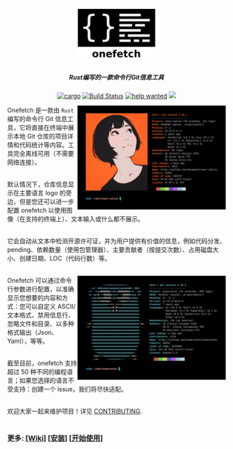 <h3 align="center"><img src="../assets/onefetch.svg" height="130px"></h3>

<h5 align="center">Rust编写的一款命令行Git信息工具</h5>

<p align="center">
	<a href="https://crates.io/crates/onefetch"><img src="https://img.shields.io/crates/v/onefetch.svg" alt="cargo"></a>
	<a href="https://github.com/o2sh/onefetch/actions"><img src="https://github.com/o2sh/onefetch/workflows/CI/badge.svg" alt="Build Status"></a>
	<a href="https://github.com/o2sh/onefetch/issues?q=is%3Aissue+is%3Aopen+label%3A%22help+wanted%22"><img src="https://img.shields.io/github/issues/o2sh/onefetch/help%20wanted?color=green" alt="help wanted"></a>
	<a href="./LICENSE.md"><img src="https://img.shields.io/badge/license-MIT-blue.svg"></a>
</p>

<img src="../assets/screenshot-1.png" align="right" height="240px">

Onefetch 是一款由 `Rust` 编写的命令行 Git 信息工具，它将直接在终端中展示本地 Git 仓库的项目详情和代码统计等内容。工具完全离线可用（不需要网络连接）。<br><br>

默认情况下，仓库信息显示在主要语言 logo 的旁边，但是您还可以进一步配置 onefetch 以使用图像（在支持的终端上）、文本输入或什么都不展示。<br><br>

它会自动从文本中检测开源许可证，并为用户提供有价值的信息，例如代码分发、pending、依赖数量（使用包管理器）、主要贡献者（按提交次数）、占用磁盘大小、创建日期、LOC（代码行数）等。<br><br>

<img src="../assets/screenshot-2.png" align="right" height="240px">

Onefetch 可以通过命令行参数进行配置，以准确显示您想要的内容和方式：您可以自定义 ASCII/文本格式、禁用信息行、忽略文件和目录、以多种格式输出（Json、Yaml），等等。<br><br>

截至目前，onefetch 支持超过 50 种不同的编程语言；如果您选择的语言不受支持：创建一个 issue，我们将尽快适配。<br><br>

欢迎大家一起来维护项目！详见 [CONTRIBUTING](CONTRIBUTING.md).<br><br>

### 更多: \[[Wiki](https://github.com/o2sh/onefetch/wiki)\] \[[安装](https://github.com/o2sh/onefetch/wiki/Installation)\] \[[开始使用](https://github.com/o2sh/onefetch/wiki/getting-started)\]
